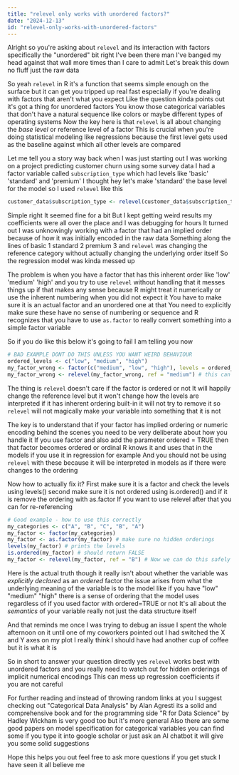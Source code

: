 ```yaml
---
title: "relevel only works with unordered factors?"
date: "2024-12-13"
id: "relevel-only-works-with-unordered-factors"
---
```


Alright so you're asking about `relevel` and its interaction with factors specifically the "unordered" bit right I've been there man I've banged my head against that wall more times than I care to admit Let's break this down no fluff just the raw data

So yeah `relevel` in R it's a function that seems simple enough on the surface but it can get you tripped up real fast especially if you're dealing with factors that aren't what you expect Like the question kinda points out it's got a thing for unordered factors You know those categorical variables that don't have a natural sequence like colors or maybe different types of operating systems Now the key here is that `relevel` is all about changing the *base level* or reference level of a factor This is crucial when you're doing statistical modeling like regressions because the first level gets used as the baseline against which all other levels are compared

Let me tell you a story way back when I was just starting out I was working on a project predicting customer churn using some survey data I had a factor variable called `subscription_type` which had levels like 'basic' 'standard' and 'premium' I thought hey let's make 'standard' the base level for the model so I used `relevel` like this

```R
customer_data$subscription_type <- relevel(customer_data$subscription_type, ref = "standard")
```

Simple right It seemed fine for a bit But I kept getting weird results my coefficients were all over the place and I was debugging for hours It turned out I was unknowingly working with a factor that had an implied order because of how it was initially encoded in the raw data Something along the lines of basic 1 standard 2 premium 3 and `relevel` was changing the reference category without actually changing the underlying order itself So the regression model was kinda messed up

The problem is when you have a factor that has this inherent order like 'low' 'medium' 'high' and you try to use `relevel` without handling that it messes things up if that makes any sense because R might treat it numerically or use the inherent numbering when you did not expect it You have to make sure it is an actual factor and an unordered one at that You need to explicitly make sure these have no sense of numbering or sequence and R recognizes that you have to use `as.factor` to really convert something into a simple factor variable

So if you do like this below it's going to fail I am telling you now

```R
# BAD EXAMPLE DONT DO THIS UNLESS YOU WANT WEIRD BEHAVIOUR
ordered_levels <- c("low", "medium", "high")
my_factor_wrong <- factor(c("medium", "low", "high"), levels = ordered_levels, ordered = TRUE)
my_factor_wrong <- relevel(my_factor_wrong, ref = "medium") # this can cause issues
```

The thing is `relevel` doesn't care if the factor is ordered or not It will happily change the reference level but it won't change how the levels are interpreted if it has inherent ordering built-in it will not try to remove it so `relevel` will not magically make your variable into something that it is not

The key is to understand that if your factor has implied ordering or numeric encoding behind the scenes you need to be very deliberate about how you handle it If you use factor and also add the parameter ordered = TRUE then that factor becomes ordered or ordinal R knows it and uses that in the models if you use it in regression for example And you should not be using `relevel` with these because it will be interpreted in models as if there were changes to the ordering

Now how to actually fix it? First make sure it is a factor and check the levels using levels() second make sure it is not ordered using is.ordered() and if it is remove the ordering with as.factor If you want to use relevel after that you can for re-referencing

```R
# Good example - how to use this correctly
my_categories <- c("A", "B", "C", "B", "A")
my_factor <- factor(my_categories)
my_factor <- as.factor(my_factor) # make sure no hidden orderings
levels(my_factor) # prints the levels
is.ordered(my_factor) # should return FALSE
my_factor <- relevel(my_factor, ref = "B") # Now we can do this safely
```

Here is the actual truth though it really isn't about whether the variable was *explicitly declared* as an *ordered* factor the issue arises from what the underlying meaning of the variable is to the model like if you have "low" "medium" "high" there is a sense of ordering that the model uses regardless of if you used factor with ordered=TRUE or not It's all about the *semantics* of your variable really not just the data structure itself

And that reminds me once I was trying to debug an issue I spent the whole afternoon on it until one of my coworkers pointed out I had switched the X and Y axes on my plot I really think I should have had another cup of coffee but it is what it is

So in short to answer your question directly yes `relevel` works best with unordered factors and you really need to watch out for hidden orderings of implicit numerical encodings This can mess up regression coefficients if you are not careful

For further reading and instead of throwing random links at you I suggest checking out "Categorical Data Analysis" by Alan Agresti its a solid and comprehensive book and for the programming side "R for Data Science" by Hadley Wickham is very good too but it's more general Also there are some good papers on model specification for categorical variables you can find some if you type it into google scholar or just ask an AI chatbot it will give you some solid suggestions

Hope this helps you out feel free to ask more questions if you get stuck I have seen it all believe me
